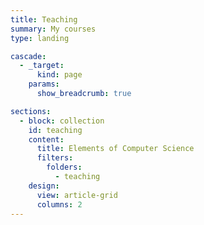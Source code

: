 ```yaml
---
title: Teaching
summary: My courses
type: landing

cascade:
  - _target:
      kind: page
    params:
      show_breadcrumb: true

sections:
  - block: collection
    id: teaching
    content:
      title: Elements of Computer Science
      filters:
        folders:
          - teaching
    design:
      view: article-grid
      columns: 2
---
```

